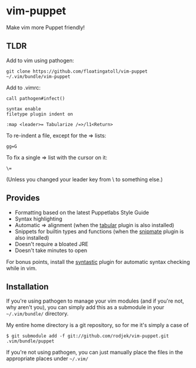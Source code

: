 vim-puppet
==========

Make vim more Puppet friendly!

TLDR
-----

Add to vim using pathogen:

    git clone https://github.com/floatingatoll/vim-puppet ~/.vim/bundle/vim-puppet

Add to .vimrc:

    call pathogen#infect()

    syntax enable
    filetype plugin indent on

    :map <leader>= Tabularize /=>/l1<Return>

To re-indent a file, except for the => lists:

    gg=G

To fix a single => list with the cursor on it:

    \=

(Unless you changed your leader key from \ to something else.)

Provides
--------

  * Formatting based on the latest Puppetlabs Style Guide
  * Syntax highlighting
  * Automatic => alignment (when the
    [tabular](https://github.com/godlygeek/tabular) plugin is also installed)
  * Snippets for builtin types and functions (when the
    [snipmate](https://github.com/msanders/snipmate.vim) plugin is also
    installed)
  * Doesn't require a bloated JRE
  * Doesn't take minutes to open

For bonus points, install the
[syntastic](https://github.com/scrooloose/syntastic) plugin for automatic
syntax checking while in vim.

Installation
------------

If you're using pathogen to manage your vim modules (and if you're not, why 
aren't you), you can simply add this as a submodule in your `~/.vim/bundle/` 
directory.

My entire home directory is a git repository, so for me it's simply a case of

    $ git submodule add -f git://github.com/rodjek/vim-puppet.git .vim/bundle/puppet

If you're not using pathogen, you can just manually place the files in the
appropriate places under `~/.vim/`
